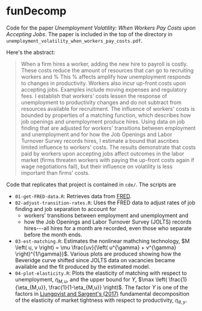 # funDecomp #

Code for the paper 
*Unemployment Volatility: When Workers Pay Costs upon Accepting Jobs*.
The paper is included in the top of the directory in 
`unemployment_volatility_when_workers_pay_costs.pdf`.

Here's the abstract:

> When a firm hires a worker,
>   adding the new hire to payroll is costly.
>   These costs
>   reduce the amount of resources that can go to recruiting workers
>   and % This % affects
>   amplify how unemployment responds to changes in productivity.
>   Workers also incur up-front costs upon accepting jobs.
>   Examples include moving expenses and regulatory fees.
>   I establish that workers' costs
>   lessen the response of unemployment to productivity changes and
>   do not subtract from resources available for recruitment.
>   The influence of workers' costs is bounded by properties of a matching function,
>   which describes how
>   job openings and unemployment produce hires.
>   Using data on job finding that are adjusted
>   for workers' transitions between employment and unemployment and 
>   for how the Job Openings and Labor Turnover Survey records hires,
>   I estimate a bound that ascribes limited influence to workers' costs. 
>   The results demonstrate that costs paid by workers upon accepting jobs
>   affect outcomes in the labor market
>   (firms threaten workers with paying the up-front costs again if wage
>   negotiations fail),
>   but their influence on volatility is less important than firms' costs.

Code that replicates that project is contained in `cde/`.
The scripts are

  * `01-get-FRED-data.R`: Retrieves data from [FRED](https://fred.stlouisfed.org/).
  * `02-adjust-transition-rates.R`: Uses the FRED data to adjust rates of 
  job finding and job separation to account for 
      * workers' transitions between employment and unemployment and
      * how the Job Openings and Labor Turnover Survey (JOLTS) records hires---all
	  hires for a month are recorded, 
	  even those who separate before the month ends.
  * `03-est-matching.R`: Estimates the nonlinear mathching technology,
	$M \left( u, v \right) = \mu \frac{uv}{\left( u^{\gamma} + v^{\gamma} \right)^{1/\gamma}}$.   Various plots are produced showing how 
  the Beveridge curve shifted since JOLTS data on vacancies 
  became available and the fit produced by the estimated model.
  * `04-plot-elasticity.R`: Plots the elasticity of matching
  with respect to unemployment, $\eta_{M,u}$, and
  the upper bound for $\Upsilon$,
  $\max \left( \frac{1}{\eta_{M,u}}, \frac{1}{1-\eta_{M,u}} \right)$.
  The factor $\Upsilon$ is one of the factors 
  in [Ljungqvist and Sargent's (2017)](https://www.aeaweb.org/articles?id=10.1257/aer.20150233) fundamental decomposition of the 
  elasticity of market tightness with respect to productivity, $\eta_{\theta,y}$.


